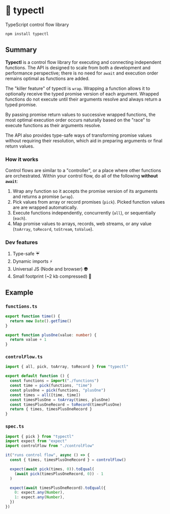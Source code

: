 # 🚰 typectl

TypeScript control flow library

```bash
npm install typectl
```

## Summary

**Typectl** is a control flow library for executing and connecting independent functions. The API is designed to scale from both a development and performance perspective; there is no need for `await` and execution order remains optimal as functions are added.

The "killer feature" of typectl is `wrap`. Wrapping a function allows it to optionally receive the typed promise version of each argument. Wrapped functions do not execute until their arguments resolve and always return a typed promise.

By passing promise return values to successive wrapped functions, the most optimal execution order occurs naturally based on the "race" to execute functions as their arguments resolve.

The API also provides type-safe ways of transforming promise values without requiring their resolution, which aid in preparing arguments or final return values.

### How it works

Control flows are similar to a "controller", or a place where other functions are orchestrated. Within your control flow, do all of the following **without `await`**:

1. Wrap any function so it accepts the promise version of its arguments and returns a promise (`wrap`).
2. Pick values from array or record promises (`pick`). Picked function values are are wrapped automatically.
3. Execute functions independently, concurrently (`all`), or sequentially (`each`).
4. Map promise values to arrays, records, web streams, or any value (`toArray`, `toRecord`, `toStream`, `toValue`).

### Dev features

1. Type-safe ☔
2. Dynamic imports ⚡
3. Universal JS (Node and browser) 👽
4. Small footprint (~2 kb compressed) 👣

## Example

### `functions.ts`

```typescript
export function time() {
  return new Date().getTime()
}

export function plusOne(value: number) {
  return value + 1
}
```

### `controlFlow.ts`

```typescript
import { all, pick, toArray, toRecord } from "typectl"

export default function () {
  const functions = import("./functions")
  const time = pick(functions, "time")
  const plusOne = pick(functions, "plusOne")
  const times = all([time, time])
  const timesPlusOne = toArray(times, plusOne)
  const timesPlusOneRecord = toRecord(timesPlusOne)
  return { times, timesPlusOneRecord }
}
```

### `spec.ts`

```typescript
import { pick } from "typectl"
import expect from "expect"
import controlFlow from "./controlFlow"

it("runs control flow", async () => {
  const { times, timesPlusOneRecord } = controlFlow()

  expect(await pick(times, 0)).toEqual(
    (await pick(timesPlusOneRecord, 0)) - 1
  )

  expect(await timesPlusOneRecord).toEqual({
    0: expect.any(Number),
    1: expect.any(Number),
  })
})
```